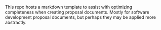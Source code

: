 This repo hosts a markdown template to assist with optimizing completeness when creating proposal documents. Mostly for software development proposal documents, but perhaps they may be applied more abstractly.
